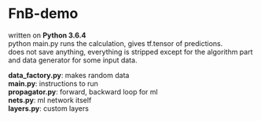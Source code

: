# FnB-demo

written on **Python 3.6.4**<br/>
python main.py runs the calculation, gives tf.tensor of predictions.<br/>
does not save anything, everything is stripped except for the algorithm part and data generator for some input data.<br/>

**data_factory.py**: makes random data<br/>
**main.py**: instructions to run<br/>
**propagator.py**: forward, backward loop for ml<br/>
**nets.py**: ml network itself<br/>
**layers.py**: custom layers<br/>


